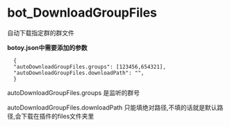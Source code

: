 # bot_DownloadGroupFiles
自动下载指定群的群文件


**botoy.json中需要添加的参数**

```
  {
  "autoDownloadGroupFiles.groups": [123456,654321],
  "autoDownloadGroupFiles.downloadPath": "",
  }
```
autoDownloadGroupFiles.groups 是监听的群号


autoDownloadGroupFiles.downloadPath 只能填绝对路径,不填的话就是默认路径,会下载在插件的files文件夹里
